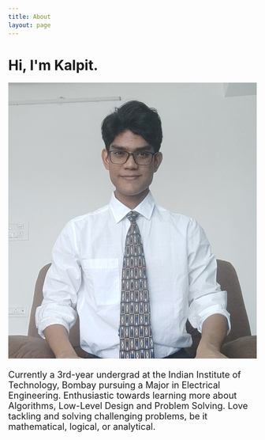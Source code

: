 ```yaml
---
title: About
layout: page
---
```


<h1>Hi, I'm Kalpit.</h1>

<font size = "4">
<div class="side-by-side">
    <div class="toleft">
        <img class="image" src="/assets/images/prof_pic_final_cropped.jpg" alt="Profile picture">
    </div>
    <div class="toright">
        <p>Currently a 3rd-year undergrad at the Indian Institute of Technology, Bombay pursuing a Major in Electrical Engineering. Enthusiastic towards learning more about Algorithms, Low-Level Design and Problem Solving. Love tackling and solving challenging problems, be it mathematical, logical, or analytical.</p>
    </div>
</div>


<!-- ![Profile Image]({% if site.external-image %}{{ site.picture }}{% else %}{{ site.url }}/{{ site.picture }}{% endif %}) -->

<div class="breaker"></div>

<!-- <font size = "4">
<p style="text-align: center;">Jack of all trades, master of some.</p>

<div class="breaker"></div> -->


<!-- <img align="right" width="50" height="50" src="https://upload.wikimedia.org/wikipedia/commons/2/2f/Rickrolling_QR_code.png"> -->

<div class="breaker"></div>


